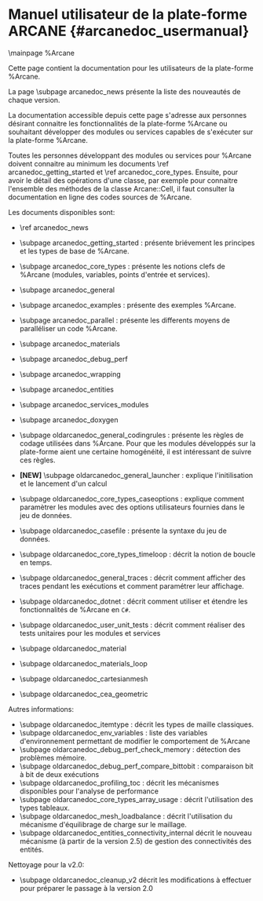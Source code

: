 ﻿# Manuel utilisateur de la plate-forme ARCANE {#arcanedoc_usermanual}

\mainpage %Arcane

Cette page contient la documentation pour les utilisateurs de la plate-forme %Arcane.

La page \subpage arcanedoc_news présente la liste des nouveautés de chaque version.

La documentation accessible depuis cette page s'adresse aux personnes
désirant connaitre les fonctionnalités de la plate-forme %Arcane ou
souhaitant développer des modules ou services capables de s'exécuter
sur la plate-forme %Arcane.

Toutes les personnes développant des modules ou services pour %Arcane
doivent connaitre au minimum les documents \ref arcanedoc_getting_started et
\ref arcanedoc_core_types. Ensuite, pour avoir le détail des opérations
d'une classe, par exemple pour connaitre l'ensemble des méthodes de la
classe Arcane::Cell, il faut consulter la documentation en ligne des
codes sources de %Arcane.

Les documents disponibles sont:

- \ref arcanedoc_news
- \subpage arcanedoc_getting_started : présente briévement les principes et 
  les types de base de %Arcane.
- \subpage arcanedoc_core_types : présente les notions clefs de %Arcane (modules,
  variables, points d'entrée et services).
- \subpage arcanedoc_general
- \subpage arcanedoc_examples : présente des exemples %Arcane.
- \subpage arcanedoc_parallel : présente les differents moyens de paralléliser un
   code %Arcane.
- \subpage arcanedoc_materials
- \subpage arcanedoc_debug_perf
- \subpage arcanedoc_wrapping
- \subpage arcanedoc_entities
- \subpage arcanedoc_services_modules
- \subpage arcanedoc_doxygen

- \subpage oldarcanedoc_general_codingrules : présente les règles de codage utilisées
   dans %Arcane. Pour que les modules développés sur la plate-forme aient
   une certaine homogénéité, il est intéressant de suivre ces règles.
- **[NEW]** \subpage oldarcanedoc_general_launcher : explique l'initilisation et le lancement d'un calcul
- \subpage oldarcanedoc_core_types_caseoptions : explique comment paramètrer les modules
   avec des options utilisateurs fournies dans le jeu de données.
- \subpage oldarcanedoc_casefile : présente la syntaxe du jeu de données.
- \subpage oldarcanedoc_core_types_timeloop : décrit la notion de boucle en temps.
- \subpage oldarcanedoc_general_traces : décrit comment afficher des traces pendant les
   exécutions et comment paramétrer leur affichage.
- \subpage oldarcanedoc_dotnet : décrit comment utiliser et étendre les fonctionnalités de %Arcane en `C#`.
- \subpage oldarcanedoc_user_unit_tests : décrit comment réaliser des tests unitaires pour les modules et services
- \subpage oldarcanedoc_material
- \subpage oldarcanedoc_materials_loop
- \subpage oldarcanedoc_cartesianmesh
- \subpage oldarcanedoc_cea_geometric

Autres informations:

- \subpage oldarcanedoc_itemtype : décrit les types de maille classiques.
- \subpage oldarcanedoc_env_variables : liste des variables d'environnement permettant de modifier le comportement de %Arcane
- \subpage oldarcanedoc_debug_perf_check_memory : détection des problèmes mémoire.
- \subpage oldarcanedoc_debug_perf_compare_bittobit : comparaison bit à bit de deux exécutions
- \subpage oldarcanedoc_profiling_toc : décrit les mécanismes disponibles pour l'analyse de performance
- \subpage oldarcanedoc_core_types_array_usage : décrit l'utilisation des types tableaux.
- \subpage oldarcanedoc_mesh_loadbalance : décrit l'utilisation du mécanisme d'équilibrage de charge sur le maillage.
- \subpage oldarcanedoc_entities_connectivity_internal décrit le nouveau mécanisme (à partir de la version 2.5) de gestion des connectivités des entités.

Nettoyage pour la v2.0:

- \subpage oldarcanedoc_cleanup_v2 décrit les modifications à effectuer pour préparer le passage à la version 2.0
